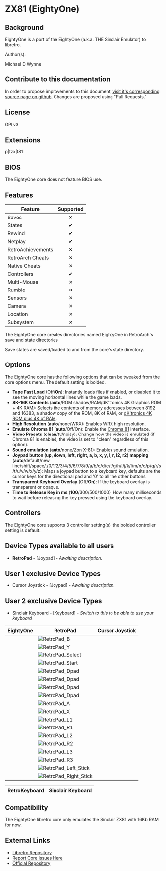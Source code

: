 # ZX81 (EightyOne)

## Background

EightyOne is a port of the EightyOne (a.k.a. THE Sinclair Emulator) to libretro.

Author(s):

Michael D Wynne

## Contribute to this documentation

In order to propose improvements to this document, [visit it's corresponding source page on github](https://github.com/libretro/docs/tree/master/docs/library/eightyone.md). Changes are proposed using "Pull Requests."

## License

GPLv3

## Extensions

p|tzx|t81

## BIOS

The EightyOne core does not feature BIOS use.

## Features

| Feature           | Supported |
|-------------------|:---------:|
| Saves             | ✕         |
| States            | ✔         |
| Rewind            | ✔         |
| Netplay           | ✔         |
| RetroAchievements | ✕         |
| RetroArch Cheats  | ✕         |
| Native Cheats     | ✕         |
| Controllers       | ✔         |
| Multi-Mouse       | ✕         |
| Rumble            | ✕         |
| Sensors           | ✕         |
| Camera            | ✕         |
| Location          | ✕         |
| Subsystem         | ✕         |

The EightyOne core creates directories named EightyOne in RetroArch's save and state directories 

Save states are saved/loaded to and from the core's state directory. 

## Options

The EightyOne core has the following options that can be tweaked from the core options menu. The default setting is bolded.

- **Tape Fast Load** (Off/**On**): Instantly loads files if enabled, or disabled it to see the moving horizontal lines while the game loads.
- **8K-16K Contents** (**auto**/ROM shadow/RAM/dK'tronics 4K Graphics ROM + 4K RAM): Selects the contents of memory addresses between 8192 and 16383, a shadow copy of the ROM, 8K of RAM, or [dK'tronics 4K ROM plus 4K of RAM](http://www.fruitcake.plus.com/Sinclair/ZX81/Chroma/ChromaInterface_Software_CharacterSetROM.htm).
- **High Resolution** (**auto**/none/WRX): Enables WRX high resolution.
- **Emulate Chroma 81** (**auto**/Off/On): Enable the [Chroma 81](http://www.fruitcake.plus.com/Sinclair/ZX81/Chroma/ChromaInterface.htm) interface.
- **Video Presets** (**clean**/tv/noisy): Change how the video is emulated (if Chroma 81 is enabled, the video is set to "clean" regardless of this option).
- **Sound emulation** (**auto**/none/Zon X-81): Enables sound emulation.
- **Joypad button (up, down, left, right, a, b, x, y, l, r, l2, r2) mapping** (**auto**/default/new line/shift/space/./0/1/2/3/4/5/6/7/8/9/a/b/c/d/e/f/g/h/i/j/k/l/m/n/o/p/q/r/s/t/u/v/w/x/y/z): Maps a joypad button to a keyboard key, defaults are the cursor keys for the directional pad and '0' to all the other buttons
- **Transparent Keyboard Overlay** (Off/**On**): If the keyboard overlay is transparent or opaque.
- **Time to Release Key in ms** (**100**/300/500/1000): How many milliseconds to wait before releasing the key pressed using the keyboard overlay.

## Controllers

The EightyOne core supports 3 controller setting(s), the bolded controller setting is default:

## Device Types available to all users

* **RetroPad** - [Joypad] - *Awaiting description.*

## User 1 exclusive Device Types

* Cursor Joystick - [Joypad] - *Awaiting description.*

## User 2 exclusive Device Types

* Sinclair Keyboard - [Keyboard] - *Switch to this to be able to use your keyboard*

| EightyOne | **RetroPad**                                                   | Cursor Joystick |
|-----------|----------------------------------------------------------------|-----------------|
|           | ![RetroPad_B](images/RetroPad/Retro_B_Round.png)               |                 |
|           | ![RetroPad_Y](images/RetroPad/Retro_Y_Round.png)               |                 |
|           | ![RetroPad_Select](images/RetroPad/Retro_Select.png)           |                 |
|           | ![RetroPad_Start](images/RetroPad/Retro_Start.png)             |                 |
|           | ![RetroPad_Dpad](images/RetroPad/Retro_Dpad_Up.png)            |                 |
|           | ![RetroPad_Dpad](images/RetroPad/Retro_Dpad_Down.png)          |                 |
|           | ![RetroPad_Dpad](images/RetroPad/Retro_Dpad_Left.png)          |                 |
|           | ![RetroPad_Dpad](images/RetroPad/Retro_Dpad_Right.png)         |                 |
|           | ![RetroPad_A](images/RetroPad/Retro_A_Round.png)               |                 |
|           | ![RetroPad_X](images/RetroPad/Retro_X_Round.png)               |                 |
|           | ![RetroPad_L1](images/RetroPad/Retro_L1.png)                   |                 |
|           | ![RetroPad_R1](images/RetroPad/Retro_R1.png)                   |                 |
|           | ![RetroPad_L2](images/RetroPad/Retro_L2_Temp.png)              |                 |
|           | ![RetroPad_R2](images/RetroPad/Retro_R2.png)                   |                 |
|           | ![RetroPad_L3](images/RetroPad/Retro_L3.png)                   |                 |
|           | ![RetroPad_R3](images/RetroPad/Retro_R3.png)                   |                 |
|           | ![RetroPad_Left_Stick](images/RetroPad/Retro_Left_Stick.png)   |                 |
|           | ![RetroPad_Right_Stick](images/RetroPad/Retro_Right_Stick.png) |                 |

| RetroKeyboard| Sinclair Keyboard |
|--------------|-------------------|

## Compatibility

The EightyOne libretro core only emulates the Sinclair ZX81 with 16Kb RAM for now.

## External Links

* [Libretro Repository](https://github.com/libretro/81-libretro)
* [Report Core Issues Here](https://github.com/libretro/libretro-meta)
* [Official Repository](https://sourceforge.net/projects/eightyone-sinclair-emulator/)
